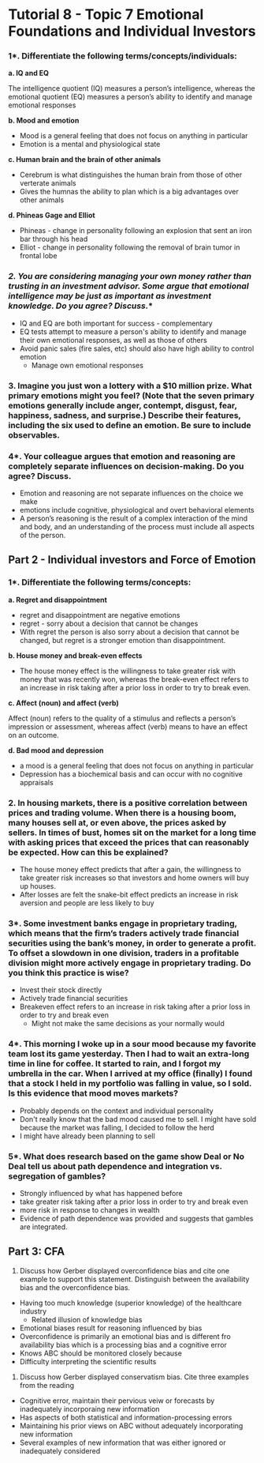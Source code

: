 # Tutorial 8 - Topic 7 Emotional Foundations and Individual Investors 

### 1*. Differentiate the following terms/concepts/individuals: 
**a. IQ and EQ**

The intelligence quotient (IQ) measures a person’s intelligence, whereas the emotional quotient 
(EQ) measures a person’s ability to identify and manage emotional responses

**b. Mood and emotion**
- Mood is a general feeling that does not focus on anything in particular
- Emotion is a mental and physiological state

**c. Human brain and the brain of other animals**
- Cerebrum is what distinguishes the human brain from those of other verterate animals
- Gives the humnas the ability to plan which is a big advantages over other animals

**d. Phineas Gage and Elliot**
- Phineas - change in personality following an explosion that sent an iron bar through his head
- Elliot - change in personality following the removal of brain tumor in frontal lobe


### **2*. You are considering managing your own money rather than trusting in an investment advisor. Some argue that emotional intelligence may be just as important as investment knowledge. Do you agree? Discuss.**
- IQ and EQ are both important for success - complementary
- EQ tests attempt to measure a person's ability to identify and manage their own emotional responses, as well as those of others
- Avoid panic sales (fire sales, etc) should also have high ability to control emotion
  - Manage own emotional responses

### 3. Imagine you just won a lottery with a $10 million prize.  What primary emotions might you  feel?  (Note  that  the  seven  primary  emotions  generally  include  anger,  contempt, disgust, fear, happiness, sadness, and surprise.) Describe their features, including the six used to define an emotion. Be sure to include observables. 




### 4*. Your colleague argues that emotion and reasoning are completely separate influences on decision-making. Do you agree? Discuss.

- Emotion and reasoning are not separate influences on the choice we make
- emotions include cognitive, physiological and overt behavioral elements
-  A person’s reasoning is the result of a complex interaction of the mind and body, and an understanding of the process must include all aspects of the person. 

## Part 2 - Individual investors and Force of Emotion

### 1*. Differentiate the following terms/concepts:
**a. Regret and disappointment**
- regret and disappointment are negative emotions
- regret - sorry about a decision that cannot be changes
-  With regret the person is also sorry about a decision that cannot be changed, but regret is a stronger emotion than disappointment. 

**b. House money and break-even effects**
- The house money effect is the willingness to take greater risk with money that was recently won, whereas the break-even effect refers to an increase in risk taking after a prior loss in order to try to break even. 

**c.  Affect (noun) and affect (verb)**

Affect (noun) refers to the quality of a stimulus and reflects a person’s impression or assessment, 
whereas affect (verb) means to have an effect on an outcome. 

**d. Bad mood and depression**
- a mood is a general feeling that does not focus on anything in particular
- Depression has a biochemical basis and can occur with no cognitive appraisals

### 2. In housing markets, there is a positive correlation between prices and trading volume.  When there is a housing boom, many houses sell at, or even above, the prices asked by sellers.  In times of bust, homes sit on the market for a long time with asking prices that exceed the prices that can reasonably be expected.  How can this be explained?

- The house money effect predicts that after a gain, the willingness to take greater risk increases so that investors and home owners will buy up houses. 
- After losses are felt the snake-bit effect predicts an increase in risk aversion and people are less likely to buy

### 3*. Some investment banks engage in proprietary trading, which means that the firm’s traders actively trade financial securities using the bank’s money, in order to generate a profit. To offset a slowdown in one division, traders in a profitable division might more actively engage in proprietary trading. Do you think this practice is wise?

- Invest their stock directly
- Actively trade financial securities
- Breakeven effect refers to an increase in risk taking after a prior loss in order to try and break even
  - Might not make the same decisions as your normally would

### 4*. This morning I woke up in a sour mood because my favorite team lost its game yesterday. Then I had to wait an extra-long time in line for coffee. It started to rain, and I forgot my umbrella in the car. When I arrived at my office (finally) I found that a stock I held in my portfolio was falling in value, so I sold. Is this evidence that mood moves markets?

- Probably depends on the context and individual personality
- Don't really know that the bad mood caused me to sell. I might have sold because the market was falling, I decided to follow the herd
- I might have already been planning to sell

### 5*. What does research based on the game show Deal or No Deal tell us about path dependence and integration vs. segregation of gambles?

- Strongly influenced by what has happened before
- take greater risk taking after a prior loss in order to try and break even
- more risk in response to changes in wealth
-  Evidence of path dependence was provided and suggests that gambles are integrated. 

## Part 3: CFA

1. Discuss how Gerber displayed overconfidence bias and cite one example to support this statement. Distinguish between the availability bias and the overconfidence bias.

- Having too much knowledge (superior knowledge) of the healthcare industry
  - Related illusion of knowledge bias
- Emotional biases result for reasoning influenced by bias
- Overconfidence is primarily an emotional bias and is different fro availability bias which is a processing bias and a cognitive error
- Knows ABC should be monitored closely because 
- Difficulty interpreting the scientific results


1. Discuss how Gerber displayed conservatism bias. Cite three examples from the reading

- Cognitive error, maintain their pervious veiw or forecasts by inadequately incorporaing new information
- Has aspects of both statistical and information-processing errors
- Maintaining his prior views on ABC without adequately incorporating new information
- Several examples of new information that was either ignored or inadequately considered